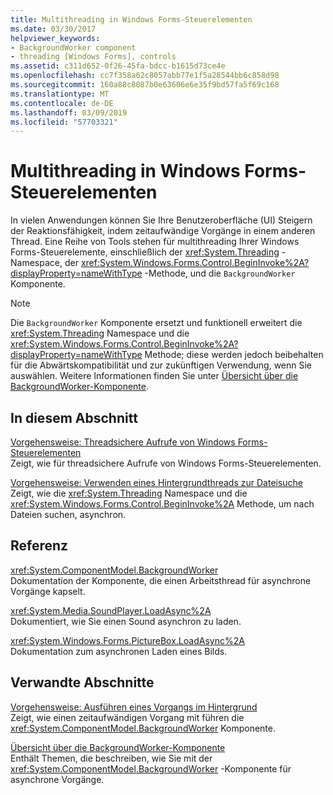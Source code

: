 ```yaml
---
title: Multithreading in Windows Forms-Steuerelementen
ms.date: 03/30/2017
helpviewer_keywords:
- BackgroundWorker component
- threading [Windows Forms], controls
ms.assetid: c311d652-0f26-45fa-bdcc-b1615d73ce4e
ms.openlocfilehash: cc7f358a62c8057abb77e1f5a28544bb6c858d98
ms.sourcegitcommit: 160a88c8087b0e63606e6e35f9bd57fa5f69c168
ms.translationtype: MT
ms.contentlocale: de-DE
ms.lasthandoff: 03/09/2019
ms.locfileid: "57703321"
---
```

# <a name="multithreading-in-windows-forms-controls"></a>Multithreading in Windows Forms-Steuerelementen
In vielen Anwendungen können Sie Ihre Benutzeroberfläche (UI) Steigern der Reaktionsfähigkeit, indem zeitaufwändige Vorgänge in einem anderen Thread. Eine Reihe von Tools stehen für multithreading Ihrer Windows Forms-Steuerelemente, einschließlich der <xref:System.Threading> -Namespace, der <xref:System.Windows.Forms.Control.BeginInvoke%2A?displayProperty=nameWithType> -Methode, und die `BackgroundWorker` Komponente.  
  
> [!NOTE]
>  Die `BackgroundWorker` Komponente ersetzt und funktionell erweitert die <xref:System.Threading> Namespace und die <xref:System.Windows.Forms.Control.BeginInvoke%2A?displayProperty=nameWithType> Methode; diese werden jedoch beibehalten für die Abwärtskompatibilität und zur zukünftigen Verwendung, wenn Sie auswählen. Weitere Informationen finden Sie unter [Übersicht über die BackgroundWorker-Komponente](backgroundworker-component-overview.md).  
  
## <a name="in-this-section"></a>In diesem Abschnitt  
 [Vorgehensweise: Threadsichere Aufrufe von Windows Forms-Steuerelementen](how-to-make-thread-safe-calls-to-windows-forms-controls.md)  
 Zeigt, wie für threadsichere Aufrufe von Windows Forms-Steuerelementen.  
  
 [Vorgehensweise: Verwenden eines Hintergrundthreads zur Dateisuche](how-to-use-a-background-thread-to-search-for-files.md)  
 Zeigt, wie die <xref:System.Threading> Namespace und die <xref:System.Windows.Forms.Control.BeginInvoke%2A> Methode, um nach Dateien suchen, asynchron.  
  
## <a name="reference"></a>Referenz  
 <xref:System.ComponentModel.BackgroundWorker>  
 Dokumentation der Komponente, die einen Arbeitsthread für asynchrone Vorgänge kapselt.  
  
 <xref:System.Media.SoundPlayer.LoadAsync%2A>  
 Dokumentiert, wie Sie einen Sound asynchron zu laden.  
  
 <xref:System.Windows.Forms.PictureBox.LoadAsync%2A>  
 Dokumentation zum asynchronen Laden eines Bilds.  
  
## <a name="related-sections"></a>Verwandte Abschnitte  
 [Vorgehensweise: Ausführen eines Vorgangs im Hintergrund](how-to-run-an-operation-in-the-background.md)  
 Zeigt, wie einen zeitaufwändigen Vorgang mit führen die <xref:System.ComponentModel.BackgroundWorker> Komponente.  
  
 [Übersicht über die BackgroundWorker-Komponente](backgroundworker-component-overview.md)  
 Enthält Themen, die beschreiben, wie Sie mit der <xref:System.ComponentModel.BackgroundWorker> -Komponente für asynchrone Vorgänge.
